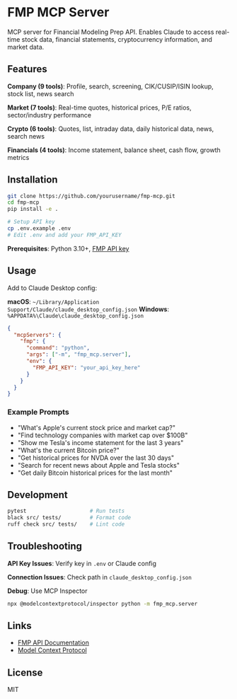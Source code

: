 # FMP MCP Server

MCP server for Financial Modeling Prep API. Enables Claude to access real-time stock data, financial statements, cryptocurrency information, and market data.

## Features

**Company (9 tools)**: Profile, search, screening, CIK/CUSIP/ISIN lookup, stock list, news search

**Market (7 tools)**: Real-time quotes, historical prices, P/E ratios, sector/industry performance

**Crypto (6 tools)**: Quotes, list, intraday data, daily historical data, news, search news

**Financials (4 tools)**: Income statement, balance sheet, cash flow, growth metrics

## Installation

```bash
git clone https://github.com/yourusername/fmp-mcp.git
cd fmp-mcp
pip install -e .

# Setup API key
cp .env.example .env
# Edit .env and add your FMP_API_KEY
```

**Prerequisites**: Python 3.10+, [FMP API key](https://site.financialmodelingprep.com/developer/docs)

## Usage

Add to Claude Desktop config:

**macOS**: `~/Library/Application Support/Claude/claude_desktop_config.json`
**Windows**: `%APPDATA%\Claude\claude_desktop_config.json`

```json
{
  "mcpServers": {
    "fmp": {
      "command": "python",
      "args": ["-m", "fmp_mcp.server"],
      "env": {
        "FMP_API_KEY": "your_api_key_here"
      }
    }
  }
}
```

### Example Prompts

- "What's Apple's current stock price and market cap?"
- "Find technology companies with market cap over $100B"
- "Show me Tesla's income statement for the last 3 years"
- "What's the current Bitcoin price?"
- "Get historical prices for NVDA over the last 30 days"
- "Search for recent news about Apple and Tesla stocks"
- "Get daily Bitcoin historical prices for the last month"

## Development

```bash
pytest                    # Run tests
black src/ tests/         # Format code
ruff check src/ tests/    # Lint code
```

## Troubleshooting

**API Key Issues**: Verify key in `.env` or Claude config

**Connection Issues**: Check path in `claude_desktop_config.json`

**Debug**: Use MCP Inspector
```bash
npx @modelcontextprotocol/inspector python -m fmp_mcp.server
```

## Links

- [FMP API Documentation](https://site.financialmodelingprep.com/developer/docs)
- [Model Context Protocol](https://modelcontextprotocol.io)

## License

MIT
